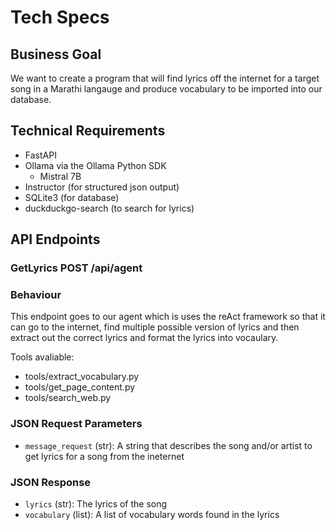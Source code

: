 # Tech Specs

## Business Goal
We want to create a program that will find lyrics off the internet for a target song in a Marathi langauge and produce vocabulary to be imported into our database.

## Technical Requirements

- FastAPI
- Ollama via the Ollama Python SDK
    - Mistral 7B
- Instructor (for structured json output)
- SQLite3 (for database)
- duckduckgo-search (to search for lyrics)

## API Endpoints

### GetLyrics POST /api/agent 

### Behaviour

This endpoint goes to our agent which is uses the reAct framework
so that it can go to the internet, find multiple possible version of lyrics
and then extract out the correct lyrics and format the lyrics into vocaulary.

Tools avaliable:
- tools/extract_vocabulary.py
- tools/get_page_content.py
- tools/search_web.py

### JSON Request Parameters
- `message_request` (str): A string that describes the song and/or artist to get lyrics for a song from the ineternet

### JSON Response
- `lyrics` (str): The lyrics of the song
- `vocabulary` (list): A list of vocabulary words found in the lyrics